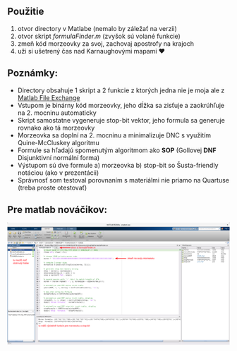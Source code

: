## Použitie
1. otvor directory v Matlabe (nemalo by záležať na verzii)
2. otvor skript *formulaFinder.m* (zvyšok sú volané funkcie)
3. zmeň kód morzeovky za svoj, zachovaj apostrofy na krajoch
4. uži si ušetrený čas nad Karnaughovými mapami :heart:

## Poznámky:
- Directory obsahuje 1 skript a 2 funkcie z ktorých jedna nie je moja ale z [Matlab File Exchange](https://www.mathworks.com/matlabcentral/fileexchange/37118-mintruthtable-tt-flags)
- Vstupom je binárny kód morzeovky, jeho dĺžka sa zisťuje a zaokrúhľuje na 2. mocninu automaticky
- Skript samostatne vygeneruje stop-bit vektor, jeho formula sa generuje rovnako ako tá morzeovky
- Morzeovka sa doplní na 2. mocninu a minimalizuje DNC s využitím Quine-McCluskey algoritmu
- Formule sa hľadajú spomenutým algoritmom ako **SOP** (Gollovej **DNF** Disjunktivní normální forma)
- Výstupom sú dve formule a) morzeovka b) stop-bit so Šusta-friendly notáciou (ako v prezentácii)
- Správnosť som testoval porovnaním s materiálmi nie priamo na Quartuse (treba proste otestovať)

## Pre matlab nováčikov:
![matlab help](https://github.com/gaibinus/CTU-FEL-B0B35LSP-HW01matlab/blob/master/matlabHowTo.png)
